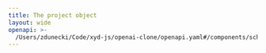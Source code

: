 ```yaml
---
title: The project object
layout: wide
openapi: >-
  /Users/zdunecki/Code/xyd-js/openai-clone/openapi.yaml#/components/schemas/Project
---
```


